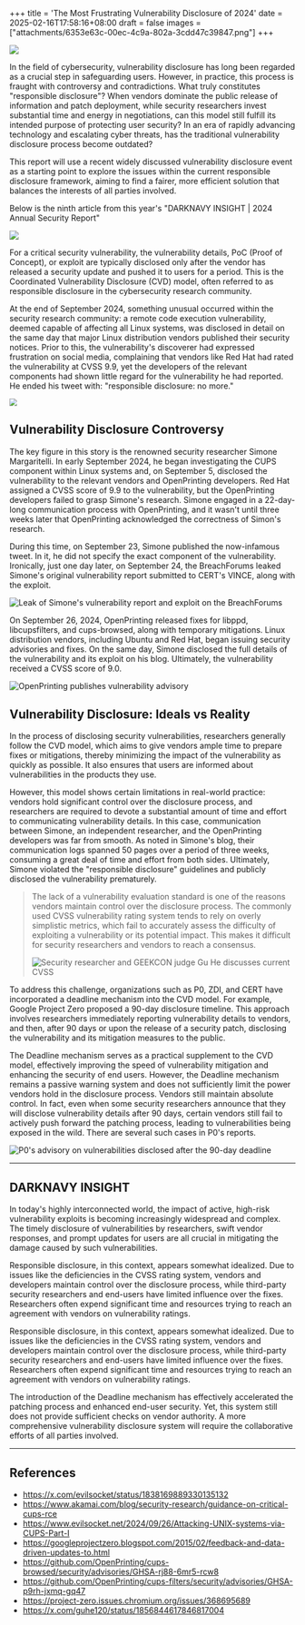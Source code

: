 +++
title = 'The Most Frustrating Vulnerability Disclosure of 2024'
date = 2025-02-16T17:58:16+08:00
draft = false
images = ["attachments/6353e63c-00ec-4c9a-802a-3cdd47c39847.png"]
+++

![](attachments/aeedebd0-4b36-41e5-9fdf-dd2fc2705432.png)

In the field of cybersecurity, vulnerability disclosure has long been regarded as a crucial step in safeguarding users. However, in practice, this process is fraught with controversy and contradictions. What truly constitutes "responsible disclosure"? When vendors dominate the public release of information and patch deployment, while security researchers invest substantial time and energy in negotiations, can this model still fulfill its intended purpose of protecting user security? In an era of rapidly advancing technology and escalating cyber threats, has the traditional vulnerability disclosure process become outdated?

This report will use a recent widely discussed vulnerability disclosure event as a starting point to explore the issues within the current responsible disclosure framework, aiming to find a fairer, more efficient solution that balances the interests of all parties involved.

Below is the ninth article from this year's "DARKNAVY INSIGHT | 2024 Annual Security Report"

 ![](attachments/6353e63c-00ec-4c9a-802a-3cdd47c39847.png)

For a critical security vulnerability, the vulnerability details, PoC (Proof of Concept), or exploit are typically disclosed only after the vendor has released a security update and pushed it to users for a period. This is the Coordinated Vulnerability Disclosure (CVD) model, often referred to as responsible disclosure in the cybersecurity research community.

At the end of September 2024, something unusual occurred within the security research community: a remote code execution vulnerability, deemed capable of affecting all Linux systems, was disclosed in detail on the same day that major Linux distribution vendors published their security notices. Prior to this, the vulnerability's discoverer had expressed frustration on social media, complaining that vendors like Red Hat had rated the vulnerability at CVSS 9.9, yet the developers of the relevant components had shown little regard for the vulnerability he had reported. He ended his tweet with: "responsible disclosure: no more."

 <img src="attachments/2bd5c163-a7df-4466-a5d5-19338b05897b.png" style="display: block; margin-left: auto; margin-right: auto; zoom: 80%;"/>

## Vulnerability Disclosure Controversy

The key figure in this story is the renowned security researcher Simone Margaritelli. In early September 2024, he began investigating the CUPS component within Linux systems and, on September 5, disclosed the vulnerability to the relevant vendors and OpenPrinting developers. Red Hat assigned a CVSS score of 9.9 to the vulnerability, but the OpenPrinting developers failed to grasp Simone's research. Simone engaged in a 22-day-long communication process with OpenPrinting, and it wasn't until three weeks later that OpenPrinting acknowledged the correctness of Simon's research.

During this time, on September 23, Simone published the now-infamous tweet. In it, he did not specify the exact component of the vulnerability. Ironically, just one day later, on September 24, the BreachForums leaked Simone's original vulnerability report submitted to CERT's VINCE, along with the exploit.

 ![Leak of Simone's vulnerability report and exploit on the BreachForums](attachments/ba56ba5a-f476-4b22-af4a-4b8c9642c2f3.png)

On September 26, 2024, OpenPrinting released fixes for libppd, libcupsfilters, and cups-browsed, along with temporary mitigations. Linux distribution vendors, including Ubuntu and Red Hat, began issuing security advisories and fixes. On the same day, Simone disclosed the full details of the vulnerability and its exploit on his blog. Ultimately, the vulnerability received a CVSS score of 9.0.

 ![OpenPrinting publishes vulnerability advisory](attachments/0c627f00-bbda-411e-af69-08be27547c82.png)

## Vulnerability Disclosure: Ideals vs Reality

In the process of disclosing security vulnerabilities, researchers generally follow the CVD model, which aims to give vendors ample time to prepare fixes or mitigations, thereby minimizing the impact of the vulnerability as quickly as possible. It also ensures that users are informed about vulnerabilities in the products they use.

However, this model shows certain limitations in real-world practice: vendors hold significant control over the disclosure process, and researchers are required to devote a substantial amount of time and effort to communicating vulnerability details. In this case, communication between Simone, an independent researcher, and the OpenPrinting developers was far from smooth. As noted in Simone's blog, their communication logs spanned 50 pages over a period of three weeks, consuming a great deal of time and effort from both sides. Ultimately, Simone violated the "responsible disclosure" guidelines and publicly disclosed the vulnerability prematurely.

> The lack of a vulnerability evaluation standard is one of the reasons vendors maintain control over the disclosure process. The commonly used CVSS vulnerability rating system tends to rely on overly simplistic metrics, which fail to accurately assess the difficulty of exploiting a vulnerability or its potential impact. This makes it difficult for security researchers and vendors to reach a consensus.
>
>  ![Security researcher and GEEKCON judge Gu He discusses current CVSS](attachments/be6171ac-c7d0-4910-aba0-b9375f0a01f7.png)

To address this challenge, organizations such as P0, ZDI, and CERT have incorporated a deadline mechanism into the CVD model. For example, Google Project Zero proposed a 90-day disclosure timeline. This approach involves researchers immediately reporting vulnerability details to vendors, and then, after 90 days or upon the release of a security patch, disclosing the vulnerability and its mitigation measures to the public.

The Deadline mechanism serves as a practical supplement to the CVD model, effectively improving the speed of vulnerability mitigation and enhancing the security of end users. However, the Deadline mechanism remains a passive warning system and does not sufficiently limit the power vendors hold in the disclosure process. Vendors still maintain absolute control. In fact, even when some security researchers announce that they will disclose vulnerability details after 90 days, certain vendors still fail to actively push forward the patching process, leading to vulnerabilities being exposed in the wild. There are several such cases in P0's reports.

 ![ P0's advisory on vulnerabilities disclosed after the 90-day deadline](attachments/c7135102-8068-4ff5-8ac2-660ab66d254d.png)


---

## DARKNAVY INSIGHT

In today's highly interconnected world, the impact of active, high-risk vulnerability exploits is becoming increasingly widespread and complex. The timely disclosure of vulnerabilities by researchers, swift vendor responses, and prompt updates for users are all crucial in mitigating the damage caused by such vulnerabilities.

Responsible disclosure, in this context, appears somewhat idealized. Due to issues like the deficiencies in the CVSS rating system, vendors and developers maintain control over the disclosure process, while third-party security researchers and end-users have limited influence over the fixes. Researchers often expend significant time and resources trying to reach an agreement with vendors on vulnerability ratings.

Responsible disclosure, in this context, appears somewhat idealized. Due to issues like the deficiencies in the CVSS rating system, vendors and developers maintain control over the disclosure process, while third-party security researchers and end-users have limited influence over the fixes. Researchers often expend significant time and resources trying to reach an agreement with vendors on vulnerability ratings.

The introduction of the Deadline mechanism has effectively accelerated the patching process and enhanced end-user security. Yet, this system still does not provide sufficient checks on vendor authority. A more comprehensive vulnerability disclosure system will require the collaborative efforts of all parties involved.


---

## References

* <https://x.com/evilsocket/status/1838169889330135132>
* <https://www.akamai.com/blog/security-research/guidance-on-critical-cups-rce>
* <https://www.evilsocket.net/2024/09/26/Attacking-UNIX-systems-via-CUPS-Part-I>
* <https://googleprojectzero.blogspot.com/2015/02/feedback-and-data-driven-updates-to.html>
* <https://github.com/OpenPrinting/cups-browsed/security/advisories/GHSA-rj88-6mr5-rcw8>
* <https://github.com/OpenPrinting/cups-filters/security/advisories/GHSA-p9rh-jxmq-gq47>
* <https://project-zero.issues.chromium.org/issues/368695689>
* <https://x.com/guhe120/status/1856844617846817004>